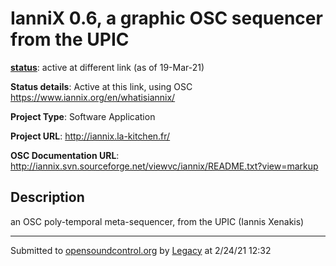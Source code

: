 # IanniX 0.6, a graphic OSC sequencer from the UPIC

**[status](../implementation-status.html)**: active at different link (as of 19-Mar-21)

**Status details**: 
Active at this link, using OSC https://www.iannix.org/en/whatisiannix/

**Project Type**: Software Application

**Project URL**: <http://iannix.la-kitchen.fr/>

**OSC Documentation URL**: <http://iannix.svn.sourceforge.net/viewvc/iannix/README.txt?view=markup>

## Description

an OSC poly-temporal meta-sequencer, from the UPIC (Iannis Xenakis)

---
Submitted to [opensoundcontrol.org](https://opensoundcontrol.org) by [Legacy](legacy-site.html) at 2/24/21 12:32
